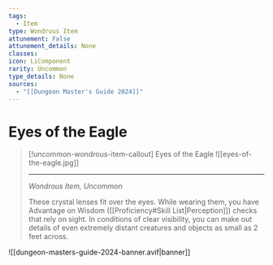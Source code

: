 ```yaml
---
tags:
  - Item
type: Wondrous Item
attunement: False
attunement_details: None
classes:
icon: LiComponent
rarity: Uncommon
type_details: None
sources: 
  - "[[Dungeon Master's Guide 2024]]"
---
```

# Eyes of the Eagle
>[!uncommon-wondrous-item-callout] Eyes of the Eagle
>![[eyes-of-the-eagle.jpg]]
>
>- - -
>_Wondrous Item, Uncommon_
>
>These crystal lenses fit over the eyes. While wearing them, you have Advantage on Wisdom ([[Proficiency#Skill List\|Perception]]) checks that rely on sight. In conditions of clear visibility, you can make out details of even extremely distant creatures and objects as small as 2 feet across.
>
>


![[dungeon-masters-guide-2024-banner.avif|banner]]